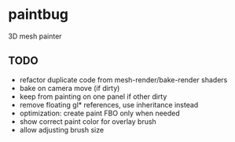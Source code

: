 paintbug
========

3D mesh painter

TODO
--------
* refactor duplicate code from mesh-render/bake-render shaders
* bake on camera move (if dirty)
* keep from painting on one panel if other dirty
* remove floating gl* references, use inheritance instead
* optimization: create paint FBO only when needed
* show correct paint color for overlay brush
* allow adjusting brush size

